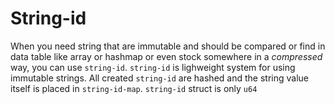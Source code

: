 # String-id

When you need string that are immutable and should be compared or find in data table like array or hashmap or even stock somewhere in a *compressed* way, you can use `string-id`.
`string-id` is lighweight system for using immutable strings. All created `string-id` are hashed and the string value itself is placed in `string-id-map`. 
`string-id` struct is only `u64`